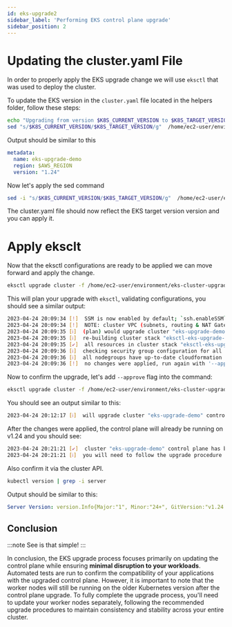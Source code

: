```yaml
---
id: eks-upgrade2
sidebar_label: 'Performing EKS control plane upgrade'
sidebar_position: 2
---
```


# Updating the cluster.yaml File

In order to properly apply the EKS upgrade change we will use `eksctl` that was used to deploy the cluster.

To update the EKS version in the `cluster.yaml` file located in the helpers folder, follow these steps:

```bash
echo "Upgrading from version $K8S_CURRENT_VERSION to $K8S_TARGET_VERSION"
sed "s/$K8S_CURRENT_VERSION/$K8S_TARGET_VERSION/g"  /home/ec2-user/environment/eks-cluster-upgrades-workshop/helpers/cluster.yaml
```

Output should be similar to this

```yaml
metadata:
  name: eks-upgrade-demo
  region: $AWS_REGION
  version: "1.24"
```

Now let's apply the sed command

```bash
sed -i "s/$K8S_CURRENT_VERSION/$K8S_TARGET_VERSION/g"  /home/ec2-user/environment/eks-cluster-upgrades-workshop/helpers/cluster.yaml
```

The cluster.yaml file should now reflect the EKS target version version and you can apply it.

# Apply eksclt

Now that the eksctl configurations are ready to be applied we can move forward and apply the change.

```bash
eksctl upgrade cluster -f /home/ec2-user/environment/eks-cluster-upgrades-workshop/helpers/cluster.yaml
```

This will plan your upgrade with `eksctl`, validating configurations, you should see a similar output:

```bash
2023-04-24 20:09:34 [!]  SSM is now enabled by default; `ssh.enableSSM` is deprecated and will be removed in a future release
2023-04-24 20:09:34 [!]  NOTE: cluster VPC (subnets, routing & NAT Gateway) configuration changes are not yet implemented
2023-04-24 20:09:35 [ℹ]  (plan) would upgrade cluster "eks-upgrade-demo" control plane from current version "1.23" to "1.24"
2023-04-24 20:09:35 [ℹ]  re-building cluster stack "eksctl-eks-upgrade-demo-cluster"
2023-04-24 20:09:35 [✔]  all resources in cluster stack "eksctl-eks-upgrade-demo-cluster" are up-to-date
2023-04-24 20:09:36 [ℹ]  checking security group configuration for all nodegroups
2023-04-24 20:09:36 [ℹ]  all nodegroups have up-to-date cloudformation templates
2023-04-24 20:09:36 [!]  no changes were applied, run again with '--approve' to apply the changes
```

Now to confirm the upgrade, let's add `--approve` flag into the command:

```bash
eksctl upgrade cluster -f /home/ec2-user/environment/eks-cluster-upgrades-workshop/helpers/cluster.yaml --approve
```

You should see an output similar to this:

```bash
2023-04-24 20:12:17 [ℹ]  will upgrade cluster "eks-upgrade-demo" control plane from current version "1.23" to "1.24"
```

After the changes were applied, the control plane will already be running on v1.24 and you should see:

```bash
2023-04-24 20:21:21 [✔]  cluster "eks-upgrade-demo" control plane has been upgraded to version "1.24"
2023-04-24 20:21:21 [ℹ]  you will need to follow the upgrade procedure for all of nodegroups and add-ons
```

Also confirm it via the cluster API.

```bash
kubectl version | grep -i server
```

Output should be similar to this:

```yaml
Server Version: version.Info{Major:"1", Minor:"24+", GitVersion:"v1.24.12-eks-ec5523e", GitCommit:"3939bb9475d7f05c8b7b058eadbe679e6c9b5e2e", GitTreeState:"clean", BuildDate:"2023-03-20T21:30:46Z", GoVersion:"go1.19.7", Compiler:"gc", Platform:"linux/amd64"}
```

## Conclusion

:::note
See is that simple!
:::

In conclusion, the EKS upgrade process focuses primarily on updating the control plane while ensuring **minimal disruption to your workloads**. Automated tests are run to confirm the compatibility of your applications with the upgraded control plane. However, it is important to note that the worker nodes will still be running on the older Kubernetes version after the control plane upgrade. To fully complete the upgrade process, you'll need to update your worker nodes separately, following the recommended upgrade procedures to maintain consistency and stability across your entire cluster.



